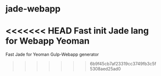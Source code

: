 # jade-webapp
<<<<<<< HEAD
Fast init Jade lang for Webapp Yeoman
=======
Fast Jade for Yeoman Gulp-Webapp generator
>>>>>>> 6b9f45cb7af23319cc3749fb3c5f5308aed25ad0
